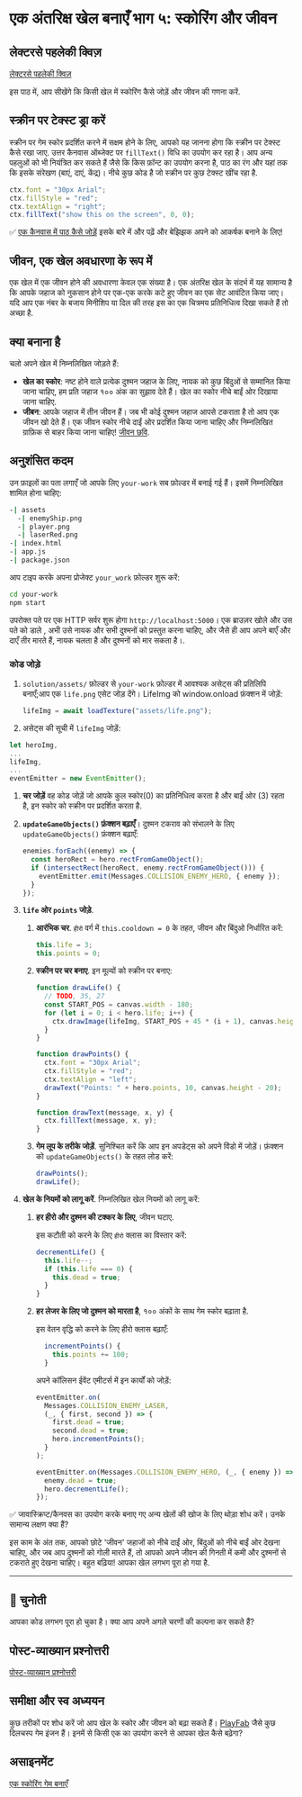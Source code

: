 # एक अंतरिक्ष खेल बनाएँ भाग ५: स्कोरिंग और जीवन

## लेक्टरसे पहलेकी क्विज़

[लेक्टरसे पहलेकी क्विज़](https://nice-beach-0fe9e9d0f.azurestaticapps.net/quiz/37?loc=hi)

इस पाठ में, आप सीखेंगे कि किसी खेल में स्कोरिंग कैसे जोड़ें और जीवन की गणना करें.

## स्क्रीन पर टेक्स्ट ड्रा करें

स्क्रीन पर गेम स्कोर प्रदर्शित करने में सक्षम होने के लिए, आपको यह जानना होगा कि स्क्रीन पर टेक्स्ट कैसे रखा जाए. उत्तर कैनवास ऑब्जेक्ट पर `fillText()` विधि का उपयोग कर रहा है। आप अन्य पहलुओं को भी नियंत्रित कर सकते हैं जैसे कि किस फ़ॉन्ट का उपयोग करना है, पाठ का रंग और यहां तक ​​कि इसके संरेखण (बाएं, दाएं, केंद्र)। नीचे कुछ कोड है जो स्क्रीन पर कुछ टेक्स्ट खींच रहा है.

```javascript
ctx.font = "30px Arial";
ctx.fillStyle = "red";
ctx.textAlign = "right";
ctx.fillText("show this on the screen", 0, 0);
```

✅ [एक कैनवास में पाठ कैसे जोड़ें](https://developer.mozilla.org/en-US/docs/Web/API/Canvas_API/Tutorial/Drawing_text) इसके बारे में और पढ़ें और बेझिझक अपने को आकर्षक बनाने के लिए!

## जीवन, एक खेल अवधारणा के रूप में

एक खेल में एक जीवन होने की अवधारणा केवल एक संख्या है। एक अंतरिक्ष खेल के संदर्भ में यह सामान्य है कि आपके जहाज को नुकसान होने पर एक-एक करके कटे हुए जीवन का एक सेट आवंटित किया जाए। यदि आप एक नंबर के बजाय मिनीशिप या दिल की तरह इस का एक चित्रमय प्रतिनिधित्व दिखा सकते हैं तो अच्छा है.

## क्या बनाना है

चलो अपने खेल में निम्नलिखित जोड़ते हैं:

- **खेल का स्कोर**: नष्ट होने वाले प्रत्येक दुश्मन जहाज के लिए, नायक को कुछ बिंदुओं से सम्मानित किया जाना चाहिए, हम प्रति जहाज १०० अंक का सुझाव देते हैं। खेल का स्कोर नीचे बाईं ओर दिखाया जाना चाहिए.
- **जीबन**: आपके जहाज में तीन जीवन हैं। जब भी कोई दुश्मन जहाज आपसे टकराता है तो आप एक जीवन खो देते हैं। एक जीवन स्कोर नीचे दाईं ओर प्रदर्शित किया जाना चाहिए और निम्नलिखित ग्राफ़िक से बाहर किया जाना चाहिए! [जीवन छवि](../solution/assets/life.png).

## अनुशंसित कदम

उन फ़ाइलों का पता लगाएँ जो आपके लिए `your-work` सब फ़ोल्डर में बनाई गई हैं। इसमें निम्नलिखित शामिल होना चाहिए:

```bash
-| assets
  -| enemyShip.png
  -| player.png
  -| laserRed.png
-| index.html
-| app.js
-| package.json
```

आप टाइप करके अपना प्रोजेक्ट `your_work` फ़ोल्डर शुरू करें:

```bash
cd your-work
npm start
```

उपरोक्त पते पर एक HTTP सर्वर शुरू होगा `http://localhost:5000`। एक ब्राउज़र खोले और उस पते को डाले , अभी उसे नायक और सभी दुश्मनों को प्रस्तुत करना चाहिए, और जैसे ही आप अपने बाएँ और दाएँ तीर मारते हैं, नायक चलता है और दुश्मनों को मार सकता है।.

### कोड जोड़े

1. `solution/assets/` फ़ोल्डर से `your-work` फ़ोल्डर में आवश्यक असेट्स की प्रतिलिपि बनाएँ;आप एक `life.png` एसेट जोड़ देंगे। LifeImg को window.onload फ़ंक्शन में जोड़ें:

   ```javascript
   lifeImg = await loadTexture("assets/life.png");
   ```

1. असेट्स की सूची में `lifeImg` जोड़ें:

```javascript
let heroImg,
...
lifeImg,
...
eventEmitter = new EventEmitter();
```

1. **चर जोड़ें** वह कोड जोड़ें जो आपके कुल स्कोर(0) का प्रतिनिधित्व करता है और बाईं ओर (3) रहता है, इन स्कोर को स्क्रीन पर प्रदर्शित करता है.

1. **`updateGameObjects()` फ़ंक्शन बढ़ाएँ**। दुश्मन टकराव को संभालने के लिए `updateGameObjects()` फ़ंक्शन बढ़ाएँ:

   ```javascript
   enemies.forEach((enemy) => {
     const heroRect = hero.rectFromGameObject();
     if (intersectRect(heroRect, enemy.rectFromGameObject())) {
       eventEmitter.emit(Messages.COLLISION_ENEMY_HERO, { enemy });
     }
   });
   ```

1. **`life` ओर `points` जोड़े**.

   1. **आरंभिक चर**. `हीरो` वर्ग में `this.cooldown = 0` के तहत, जीवन और बिंदुओ निर्धारित करें:

      ```javascript
      this.life = 3;
      this.points = 0;
      ```

   1. **स्क्रीन पर चर बनाए**. इन मूल्यों को स्क्रीन पर बनाए:

      ```javascript
      function drawLife() {
        // TODO, 35, 27
        const START_POS = canvas.width - 180;
        for (let i = 0; i < hero.life; i++) {
          ctx.drawImage(lifeImg, START_POS + 45 * (i + 1), canvas.height - 37);
        }
      }

      function drawPoints() {
        ctx.font = "30px Arial";
        ctx.fillStyle = "red";
        ctx.textAlign = "left";
        drawText("Points: " + hero.points, 10, canvas.height - 20);
      }

      function drawText(message, x, y) {
        ctx.fillText(message, x, y);
      }
      ```

   1. **गेम लूप के तरीके जोड़ें**. सुनिश्चित करें कि आप इन अपडेट्स को अपने विंडो में जोड़ें। फ़ंक्शन को `updateGameObjects()` के तहत लोड करें:

      ```javascript
      drawPoints();
      drawLife();
      ```

1. **खेल के नियमों को लागू करें**. निम्नलिखित खेल नियमों को लागू करें:

   1. **हर हीरो और दुश्मन की टक्कर के लिए**, जीवन घटाए.

      इस कटौती को करने के लिए `हीरो` क्लास का विस्तार करें:

      ```javascript
      decrementLife() {
        this.life--;
        if (this.life === 0) {
          this.dead = true;
        }
      }
      ```

   2. **हर लेजर के लिए जो दुश्मन को मारता है**, १०० अंकों के साथ गेम स्कोर बढ़ाता है.

      इस वेतन वृद्धि को करने के लिए हीरो क्लास बढ़ाएँ:

      ```javascript
        incrementPoints() {
          this.points += 100;
        }
      ```

      अपने कॉलिसन ईवेंट एमीटर्स में इन कार्यों को जोड़ें:

      ```javascript
      eventEmitter.on(
        Messages.COLLISION_ENEMY_LASER,
        (_, { first, second }) => {
          first.dead = true;
          second.dead = true;
          hero.incrementPoints();
        }
      );

      eventEmitter.on(Messages.COLLISION_ENEMY_HERO, (_, { enemy }) => {
        enemy.dead = true;
        hero.decrementLife();
      });
      ```

✅ जावास्क्रिप्ट/कैनवस का उपयोग करके बनाए गए अन्य खेलों की खोज के लिए थोड़ा शोध करें। उनके सामान्य लक्षण क्या हैं?

इस काम के अंत तक, आपको छोटे 'जीवन' जहाजों को नीचे दाईं ओर, बिंदुओं को नीचे बाईं ओर देखना चाहिए, और जब आप दुश्मनों को गोली मारते हैं, तो आपको अपने जीवन की गिनती में कमी और दुश्मनों से टकराते हुए देखना चाहिए। बहुत बढ़िया! आपका खेल लगभग पूरा हो गया है.

---

## 🚀 चुनोती

आपका कोड लगभग पूरा हो चुका है। क्या आप अपने अगले चरणों की कल्पना कर सकते हैं?

## पोस्ट-व्याख्यान प्रश्नोत्तरी

[पोस्ट-व्याख्यान प्रश्नोत्तरी](https://nice-beach-0fe9e9d0f.azurestaticapps.net/quiz/38?loc=hi)

## समीक्षा और स्व अध्ययन

कुछ तरीकों पर शोध करें जो आप खेल के स्कोर और जीवन को बढ़ा सकते हैं। [PlayFab](https://playfab.com) जैसे कुछ दिलचस्प गेम इंजन हैं। इनमें से किसी एक का उपयोग करने से आपका खेल कैसे बढ़ेगा?

## असाइनमेंट

[एक स्कोरिंग गेम बनाएँ](assignment.hi.md)
